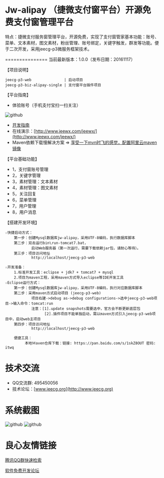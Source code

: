 Jw-alipay （捷微支付窗平台）开源免费支付窗管理平台
==========
特点：捷微支付服务窗管理平台，开源免费，实现了支付窗管家基本功能：账号、菜单、文本素材，图文素材，粉丝管理、账号绑定，关键字触发，群发等功能。便于二次开发，采用jeecg-p3微服务框架技术。 

===============
当前最新版本：1.0.0（发布日期：20161117）


【项目说明】

	jeecg-p3-web               | 启动项目
	jeecg-p3-biz-alipay-single | 支付窗平台插件项目

	
【平台指南】

* 体验账号（手机支付宝扫一扫关注）

![github](http://img.blog.csdn.net/20161122135138088?watermark/2/text/aHR0cDovL2Jsb2cuY3Nkbi5uZXQv/font/5a6L5L2T/fontsize/400/fill/I0JBQkFCMA==/dissolve/70/gravity/Center "jeecg")
* [开发指南](http://blog.csdn.net/zhangdaiscott/article/details/53156710)
* 在线演示：[http://www.jeewx.com/jeewx/](http://www.jeewx.com/jeewx/)
* Maven依赖下载慢解决方案 => [享受一下mvn时飞的感觉，配置阿里云maven镜像](http://www.jeecg.org/forum.php?mod=viewthread&tid=3949)


【平台基础功能】

*   1，支付窗账号管理
*   2，关键字管理
*   3，素材管理：文本素材
*   4，素材管理：图文素材
*   5，关注回复
*   6，菜单管理
*   7，用户管理
*   8，用户消息


【搭建开发环境】

	☆快捷启动方式：
		第一步：创建Mysql数据库jw-alipay，采用UTF-8编码，执行数据库脚本
		第二步：双击运行bin\run-tomcat7.bat，
				启动Web服务器（第一次运行，需要下载依赖jar包，请耐心等待）。
		第三步：项目访问地址
				http://localhost/jeecg-p3-web
				
	☆开发准备：
		1.标准开发工具：eclipse + jdk7 + tomcat7 + mysql
		2.项目为maven工程，采用maven方式导入eclipse等IDE开发工具		
    ☆Eclipse运行方式：
		第一步：创建Mysql数据库jw-alipay，采用UTF-8编码，执行对应数据库脚本
		第二步：采用maven方式启动项目 (jeecg-p3-web)
				项目右建->debug as->debug configurations->选中jeecg-p3-web项目->输入命令：tomcat:run
				注意：[1].update snapshots需要选中，官方会不断更新底层包
					  [2].插件项目不能单独启动，需以maven方式引入jeecg-p3-web项目中，启动web主项目
		第四步：项目访问地址
				http://localhost/jeecg-p3-web

	    便捷工具：
		     本地Ｍaven仓库下载：链接: https://pan.baidu.com/s/1skZ8OUT 密码: itwq
	
技术交流
==========
* QQ交流群: 495450056
* 技术论坛：[www.jeecg.org](http://www.jeecg.org)


系统截图
==========
![github](http://dl2.iteye.com/upload/attachment/0121/3234/e4decd42-190b-3fc1-8f6a-ca15e07d052e.png "jeecg")
![github](http://dl2.iteye.com/upload/attachment/0121/3232/2c78cdaf-5b4d-30e6-b879-8881e59a5520.png "jeecg")

 # 良心友情链接

[腾讯QQ群快速检索](http://u.720life.cn/s/8cf73f7c)

[软件免费开发论坛](http://u.720life.cn/s/bbb01dc0)